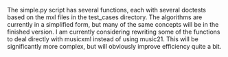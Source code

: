 The simple.py script has several functions, each with several doctests
based on the mxl files in the test_cases directory.  The algorithms are 
currently in a simplified form, but many of the same concepts will be
in the finished version.  I am currently considering rewriting some
of the functions to deal directly with musicxml instead of using music21.
This will be significantly more complex, but will obviously improve
efficiency quite a bit.  
